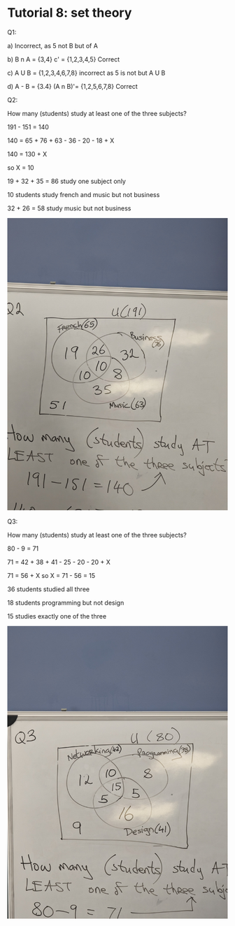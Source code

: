 # Tutorial 8: set theory

Q1:

a) Incorrect, as 5 not B but of A

b) B n A = {3,4}
    c' = {1,2,3,4,5}
     Correct

c) A U B = {1,2,3,4,6,7,8}
   incorrect as 5 is not but A U B

d) A - B = {3.4}
    (A n B)'= {1,2,5,6,7,8}
     Correct

Q2:

How many (students) study at least one of the three subjects?

191 - 151 = 140

140 = 65 + 76 + 63 - 36 - 20 - 18  + X

140 = 130 + X

so X  = 10

19 + 32 + 35 = 86 study one subject only

10 students study french and music but not business

32 + 26 = 58 study music but not business

![Q1](Q2.jpg)

Q3:

How many (students) study at least one of the three subjects?

80 - 9 = 71

71 = 42 + 38 + 41 - 25 - 20 - 20 + X

71 = 56 + X so X = 71 - 56 = 15

 36 students studied all three

 18 students programming but not design

 15 studies exactly one of the three

 ![Q2](Q3.jpg)
